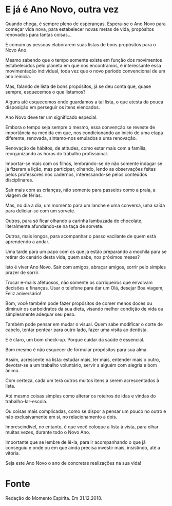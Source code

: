 # E já é Ano Novo, outra vez

Quando chega, é sempre pleno de esperanças. Espera-se o Ano Novo para começar vida nova, para estabelecer novas metas de vida, propósitos renovados para tantas coisas...

É comum as pessoas elaborarem suas listas de bons propósitos para o Novo Ano.

Mesmo sabendo que o tempo somente existe em função dos movimentos estabelecidos pelo planeta em que nos encontramos, é interessante essa movimentação individual, toda vez que o novo período convencional de um ano reinicia.

Mas, falando de lista de bons propósitos, já se deu conta que, quase sempre, esquecemos o que listamos?

Alguns até esquecemos onde guardamos a tal lista, o que atesta da pouca disposição em perseguir os itens elencados.

Ano Novo deve ter um significado especial.

Embora o tempo seja sempre o mesmo, essa convenção se reveste de importância na medida em que, nos condicionando ao início de uma etapa diferente, renovada, sintamo-nos emulados a uma renovação.

Renovação de hábitos, de atitudes, como estar mais com a família, reorganizando as horas do trabalho profissional.

Importar-se mais com os filhos, lembrando-se de não somente indagar se já fizeram a lição, mas participar, olhando, lendo as observações feitas pelos professores nos cadernos, interessando-se pelos conteúdos disciplinares.

Sair mais com as crianças, não somente para passeios como a praia, a viagem de férias.

Mas, no dia a dia, um momento para um lanche e uma conversa, uma saída para deliciar-se com um sorvete.

Outros, para só ficar olhando a carinha lambuzada de chocolate, literalmente afundando-se na taça de sorvete.

Outros, mais longos, para acompanhar o passo vacilante de quem está aprendendo a andar.

Uma tarde para um papo com os que já estão preparando a mochila para se retirar do cenário desta vida, quem sabe, nos próximos meses?

Isto é viver Ano Novo. Sair com amigos, abraçar amigos, sorrir pelo simples prazer de sorrir.

Trocar e-mails afetuosos, não somente os corriqueiros que envolvam decisões e finanças. Usar o telefone para dar um Olá, desejar Boa viagem, Feliz aniversário!

Bom, você também pode fazer propósitos de comer menos doces ou diminuir os carboidratos da sua dieta, visando melhor condição de vida ou simplesmente adequar seu peso.

Também pode pensar em mudar o visual. Quem sabe modificar o corte de cabelo, tentar pentear para outro lado, fazer uma visita ao dentista.

E é claro, um bom check-up. Porque cuidar da saúde é essencial.

Bom mesmo é não esquecer de formular propósitos para sua alma.

Assim, acrescente na lista: estudar mais, ler mais, entender mais o outro, devotar-se a um trabalho voluntário, servir a alguém com alegria e bom ânimo.

Com certeza, cada um terá outros muitos itens a serem acrescentados à lista.

Até mesmo coisas simples como alterar os roteiros de idas e vindas do trabalho-lar-escola.

Ou coisas mais complicadas, como se dispor a pensar um pouco no outro e não exclusivamente em si, no relacionamento a dois.

Imprescindível, no entanto, é que você coloque a lista à vista, para olhar muitas vezes, durante todo o Novo Ano.

Importante que se lembre de lê-la, para ir acompanhando o que já conseguiu e onde ou em que ainda precisa investir mais, insistindo, até a vitória.

Seja este Ano Novo o ano de concretas realizações na sua vida!

# Fonte
Redação do Momento Espírita.
Em 31.12.2018.

